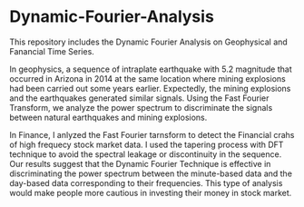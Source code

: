 # Dynamic-Fourier-Analysis
This repository includes the Dynamic Fourier Analysis on Geophysical and Fanancial Time Series.

In geophysics, a sequence of intraplate
earthquake with 5.2 magnitude that occurred in Arizona in 2014 at the same location where mining explosions had been carried out some years earlier. Expectedly, the mining explosions and the earthquakes generated similar signals. Using the Fast Fourier Transform, we analyze the power spectrum to discriminate the signals between natural earthquakes and mining explosions.

In Finance, I anlyzed the Fast Fourier tarnsform to detect the Financial crahs of high frequecy stock market data.
I used the tapering process with DFT technique to avoid the spectral leakage or discontinuity in the sequence. 
Our results suggest that the Dynamic Fourier Technique is effective in discriminating the power spectrum between the minute-based 
data and the day-based data corresponding to their frequencies. This type of analysis would make people more cautious in investing 
their money in stock market.
